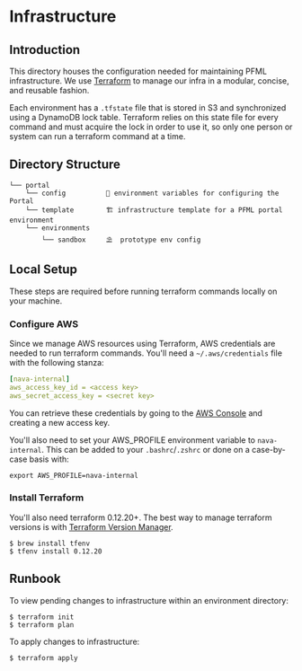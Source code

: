 Infrastructure
==========

## Introduction

This directory houses the configuration needed for maintaining PFML infrastructure. We use [Terraform](https://terraform.io) to manage our infra in a modular, concise, and reusable fashion.

Each environment has a `.tfstate` file that is stored in S3 and synchronized using a DynamoDB lock table. Terraform relies on this state file for every command and must acquire the lock in order to use it, so only one person or system can run a terraform command at a time.

## Directory Structure

```
└── portal
    └── config          🚪 environment variables for configuring the Portal
    └── template        🏗 infrastructure template for a PFML portal environment
    └── environments
        └── sandbox     ⛱  prototype env config
```

## Local Setup

These steps are required before running terraform commands locally on your machine.

### Configure AWS

Since we manage AWS resources using Terraform, AWS credentials are needed to run terraform commands. You'll need a `~/.aws/credentials` file with the following stanza:

```yml
[nava-internal]
aws_access_key_id = <access key>
aws_secret_access_key = <secret key>
```

You can retrieve these credentials by going to the [AWS Console](https://console.aws.amazon.com/iam/home?#/security_credentials) and creating a new access key.

You'll also need to set your AWS_PROFILE environment variable to `nava-internal`. This can be added to your `.bashrc`/`.zshrc` or done on a case-by-case basis with:

```
export AWS_PROFILE=nava-internal
```

### Install Terraform

You'll also need terraform 0.12.20+. The best way to manage terraform versions is with [Terraform Version Manager](https://github.com/tfutils/tfenv).

```
$ brew install tfenv
$ tfenv install 0.12.20
```

## Runbook

To view pending changes to infrastructure within an environment directory:

```
$ terraform init
$ terraform plan
```

To apply changes to infrastructure:
```
$ terraform apply
```
